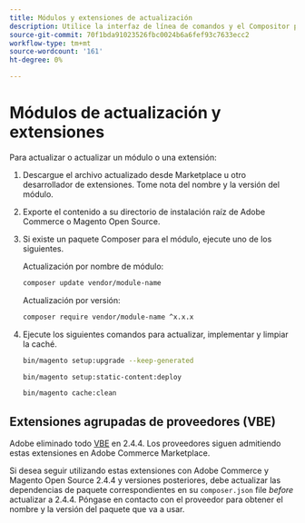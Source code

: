 ```yaml
---
title: Módulos y extensiones de actualización
description: Utilice la interfaz de línea de comandos y el Compositor para actualizar los módulos y extensiones de Adobe Commerce y Magento Open Source.
source-git-commit: 70f1bda91023526fbc0024b6a6fef93c7633ecc2
workflow-type: tm+mt
source-wordcount: '161'
ht-degree: 0%

---
```



# Módulos de actualización y extensiones

Para actualizar o actualizar un módulo o una extensión:

1. Descargue el archivo actualizado desde Marketplace u otro desarrollador de extensiones. Tome nota del nombre y la versión del módulo.

1. Exporte el contenido a su directorio de instalación raíz de Adobe Commerce o Magento Open Source.

1. Si existe un paquete Composer para el módulo, ejecute uno de los siguientes.

   Actualización por nombre de módulo:

   ```bash
   composer update vendor/module-name
   ```

   Actualización por versión:

   ```bash
   composer require vendor/module-name ^x.x.x
   ```

1. Ejecute los siguientes comandos para actualizar, implementar y limpiar la caché.

   ```bash
   bin/magento setup:upgrade --keep-generated
   ```

   ```bash
   bin/magento setup:static-content:deploy
   ```

   ```bash
   bin/magento cache:clean
   ```

## Extensiones agrupadas de proveedores (VBE)

Adobe eliminado todo [VBE](https://devdocs.magento.com/extensions/vendor/) en 2.4.4. Los proveedores siguen admitiendo estas extensiones en Adobe Commerce Marketplace.

Si desea seguir utilizando estas extensiones con Adobe Commerce y Magento Open Source 2.4.4 y versiones posteriores, debe actualizar las dependencias de paquete correspondientes en su `composer.json` file _before_ actualizar a 2.4.4. Póngase en contacto con el proveedor para obtener el nombre y la versión del paquete que va a usar.
